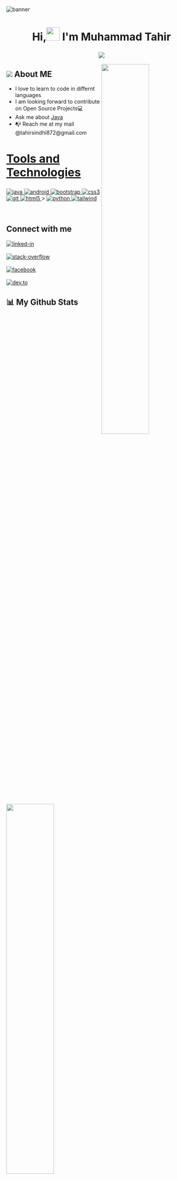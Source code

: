 ![banner](https://drive.google.com/uc?export=view&id=1gB6chQiTx7_x-3lQwGzFzlhW9mDWhUg-)
<h1 align ="center">Hi,<img src ="https://drive.google.com/uc?export=view&id=1kOj3ThGP_Hu_-eg_8EWp9iuLymulknvS"width = 35> I'm Muhammad Tahir</h1>
<h3 align = "center"><img src="https://readme-typing-svg.herokuapp.com?color=%23F7F7F7&size=21&center=true&vCenter=true&width=650&height=100&lines=A+Student+%F0%9F%91%A8%F0%9F%8F%BB%E2%80%8D%F0%9F%8E%93+and+a+Programming+Enthusiast+%F0%9F%91%A9%E2%80%8D%F0%9F%92%BB+from+Pakistan"></h3>
<img src = "https://drive.google.com/uc?export=view&id=1RL7KPzhUVY8ZF4acbWcjwDhdMgqoUmym" align ="right" width = 50%>
<div align = "left" width = 50%>
<h2><img src="https://emojipedia-us.s3.dualstack.us-west-1.amazonaws.com/thumbs/120/samsung/312/man-raising-hand-light-skin-tone_1f64b-1f3fb-200d-2642-fe0f.png"> About ME </h2>
<ul>
<li>I love to learn to code in differnt languages</li>
<li>I am looking forward to contribute on Open Source Projects💻</li>
<li>Ask me about <a href ="https://www.java.com/en/" target = "_blank">Java</a> </li>
<li>📭 Reach me at my mail @tahirsindhi872@gmail.com</li>
<ul>
</div>


<h2 style="font-size:30px" align ="left" width = 100%><u>Tools and Technologies</u></h2>
<p align="left"> 
   <a href="https://www.java.com" target="_blank"> <img src="https://img.shields.io/badge/Java-ED8B00?style=for-the-badge&logo=java&logoColor=white" alt="java" /> </a>
   <a href="https://developer.android.com" target="_blank"> <img src="https://img.shields.io/badge/Android-3DDC84?style=for-the-badge&logo=android&logoColor=white" alt="android" /> </a> <a href="https://getbootstrap.com" target="_blank"> <img src="https://img.shields.io/badge/Bootstrap-563D7C?style=for-the-badge&logo=bootstrap&logoColor=white" alt="bootstrap" /> </a> <a href="https://www.w3schools.com/css/" target="_blank"> <img src="https://img.shields.io/badge/CSS3-1572B6?style=for-the-badge&logo=css3&logoColor=white"
 alt="css3"  /> </a> <a href="https://git-scm.com/" target="_blank"> <img src="https://img.shields.io/badge/Git-F05032?style=for-the-badge&logo=git&logoColor=white" alt="git" /> </a> <a href="https://www.w3.org/html/" target="_blank"> <img src="https://img.shields.io/badge/HTML5-E34F26?style=for-the-badge&logo=html5&logoColor=white" alt="html5" /> </a> >  </a> <a href="https://www.python.org" target="_blank"> <img src="https://img.shields.io/badge/Python-FFD43B?style=for-the-badge&logo=python&logoColor=darkgreen" alt="python"  /> </a> <a href="https://tailwindcss.com/" target="_blank"> <img src="https://img.shields.io/badge/Tailwind_CSS-38B2AC?style=for-the-badge&logo=tailwind-css&logoColor=white" alt="tailwind"" /> </a> </p>

<br>
<img src ="https://drive.google.com/uc?export=view&id=1IV6COf8x3Gzpg2iPqMyqyzkc__r3tYAJ" align = "left" width = 50%>
<div>
<h2  > Connect with me</h2>

[<img align="top" alt="linked-in" src="https://img.shields.io/badge/linkedin-%230077B5.svg?&style=for-the-badge&logo=linkedin&logoColor=white" />](https://www.linkedin.com/in/mohammad-tahir-83a431204/)
<br>  
[<img align="top" alt="stack-overflow" src="https://img.shields.io/badge/stack%20overflow-FE7A16?logo=stack-overflow&logoColor=white&style=for-the-badge" />](https://stackoverflow.com/users/12823242/mohammad-tahir)
<br>  
[<img align="top" alt="facebook" src="https://img.shields.io/badge/facebook-%231877F2.svg?&style=for-the-badge&logo=facebook&logoColor=white" />](https://www.facebook.com/tahir.korejo.9/)
<br>   
[<img align="top" alt="dev.to" src="https://img.shields.io/badge/instagram-cd486b?logo=instagram&logoColor=white&style=for-the-badge"/>](https://www.instagram.com/mohdtahir_31/)
<br>  
</div>
  
## 📊 My Github Stats

  <br/>
    <a href="https://github.com/MUHAMMADTAHIR31/github-readme-stats"><img alt="MUHAMMADTAHIR31's Github Stats" src="https://github-readme-stats.vercel.app/api?username=MUHAMMADTAHIR31&show_icons=true&count_private=true&theme=react&hide_border=true&bg_color=0D1117" /></a>
  <a href="https://github.com/MUHAMMADTAHIR31/github-readme-stats"><img alt="MUHAMMADTAHIR31's Top Languages" src="https://github-readme-stats.vercel.app/api/top-langs/?username=MUHAMMADTAHIR31&langs_count=8&count_private=true&layout=compact&theme=react&hide_border=true&bg_color=0D1117" /></a>
  <br/>
  <b>Note:</b> Top languages is only a metric of the languages my public code consists of and doesn't reflect experience or skill level.
  

  ## ❤ Views and Followers
<a href="https://github.com/Meghna-DAS/github-profile-views-counter">
    <img src="https://komarev.com/ghpvc/?username=MUHAMMADTAHIR31">
</a>
<a href="https://github.com/MUHAMMADTAHIR31?tab=followers"><img src="https://img.shields.io/github/followers/MUHAMMADTAHIR31?label=Followers&style=social" alt="GitHub Badge"></a>
